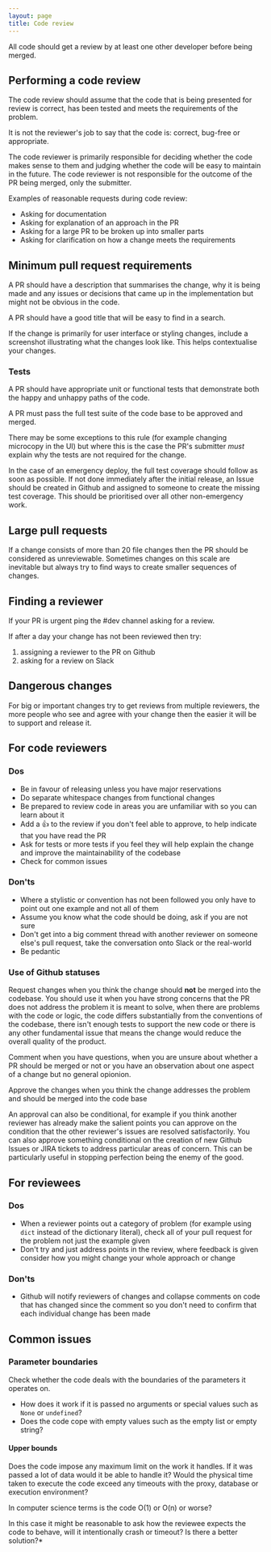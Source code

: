 ```yaml
---
layout: page
title: Code review
---
```


All code should get a review by at least one other developer before being merged.

## Performing a code review

The code review should assume that the code that is being presented for review is correct, has been tested and meets the requirements of the problem.

It is not the reviewer's job to say that the code is: correct, bug-free or appropriate.

The code reviewer is primarily responsible for deciding whether the code makes sense to them and judging whether the code will be easy to maintain in the future. The code reviewer is not responsible for the outcome of the PR being merged, only the submitter.

Examples of reasonable requests during code review:

* Asking for documentation
* Asking for explanation of an approach in the PR
* Asking for a large PR to be broken up into smaller parts
* Asking for clarification on how a change meets the requirements

## Minimum pull request requirements

A PR should have a description that summarises the change, why it is being made and any issues or decisions that came up in the implementation but might not be obvious in the code.

A PR should have a good title that will be easy to find in a search.

If the change is primarily for user interface or styling changes, include a screenshot illustrating what the changes look like. This helps contextualise your changes.

### Tests

A PR should have appropriate unit or functional tests that demonstrate both the happy and unhappy paths of the code.

A PR must pass the full test suite of the code base to be approved and merged.

There may be some exceptions to this rule (for example changing microcopy in the UI) but where this is the case the PR's submitter *must* explain why the tests are not required for the change.

In the case of an emergency deploy, the full test coverage should follow as soon as possible. If not done immediately after the initial release, an Issue should be created in Github and assigned to someone to create the missing test coverage. This should be prioritised over all other non-emergency work.

## Large pull requests

If a change consists of more than 20 file changes then the PR should be considered as unreviewable. Sometimes changes on this scale are inevitable but always try to find ways to create smaller sequences of changes.

## Finding a reviewer

If your PR is urgent ping the #dev channel asking for a review.

If after a day your change has not been reviewed then try:

1. assigning a reviewer to the PR on Github
1. asking for a review on Slack

## Dangerous changes

For big or important changes try to get reviews from multiple reviewers, the more people who see and agree with your change then the easier it will be to support and release it.

## For code reviewers

### Dos

* Be in favour of releasing unless you have major reservations
* Do separate whitespace changes from functional changes
* Be prepared to review code in areas you are unfamiliar with so you can learn about it
* Add a :+1: to the review if you don't feel able to approve, to help indicate that you have read the PR
* Ask for tests or more tests if you feel they will help explain the change and improve the maintainability of the codebase
* Check for common issues

### Don'ts

* Where a stylistic or convention has not been followed you only have to point out one example and not all of them
* Assume you know what the code should be doing, ask if you are not sure
* Don't get into a big comment thread with another reviewer on someone else's pull request, take the conversation onto Slack or the real-world
* Be pedantic

### Use of Github statuses

Request changes when you think the change should **not** be merged into the codebase. You should use it when you have strong concerns that the PR does not address the problem it is meant to solve, when there are problems with the code or logic, the code differs substantially from the conventions of the codebase, there isn't enough tests to support the new code or there is any other fundamental issue that means the change would reduce the overall quality of the product.

Comment when you have questions, when you are unsure about whether a PR should be merged or not or you have an observation about one aspect of a change but no general opionion.

Approve the changes when you think the change addresses the problem and should be merged into the code base

An approval can also be conditional, for example if you think another reviewer has already make the salient points you can approve on the condition that the other reviewer's issues are resolved satisfactorily. You can also approve something conditional on the creation of new Github Issues or JIRA tickets to address particular areas of concern. This can be particularly useful in stopping perfection being the enemy of the good.

## For reviewees

### Dos

* When a reviewer points out a category of problem (for example using `dict` instead of the dictionary literal), check all of your pull request for the problem not just the example given
* Don't try and just address points in the review, where feedback is given consider how you might change your whole approach or change

### Don'ts

* Github will notify reviewers of changes and collapse comments on code that has changed since the comment so you don't need to confirm that each individual change has been made

## Common issues

### Parameter boundaries

Check whether the code deals with the boundaries of the parameters it operates on.

* How does it work if it is passed no arguments or special values such as `None` or `undefined`?
* Does the code cope with empty values such as the empty list or empty string?

#### Upper bounds

Does the code impose any maximum limit on the work it handles. If it was passed a lot of data would it be able to handle it? Would the physical time taken to execute the code exceed any timeouts with the proxy, database or execution environment?

In computer science terms is the code O(1) or O(n) or worse?

In this case it might be reasonable to ask how the reviewee expects the code to behave, will it intentionally crash or timeout? Is there a better solution?*
